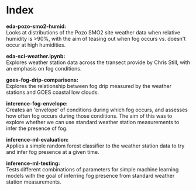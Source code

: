 # Index 

__eda-pozo-smo2-humid:__   
Looks at distributions of the Pozo SMO2 site weather data when relative humidity is >90%, with the aim of teasing out when fog occurs vs. doesn't occur at high humidities. 

__eda-sci-weather.ipynb:__    
Explores weather station data across the transect provide by Chris Still, with an emphasis on fog conditions.  

__goes-fog-drip-comparisons:__    
Explores the relationship between fog drip measured by the weather stations and GOES coastal low clouds. 

__interence-fog-envelope:__   
Creates an 'envelope' of conditions during which fog occurs, and assesses how often fog occurs during those conditions. The aim of this was to explore whether we can use standard weather station measurements to infer the presence of fog. 

__inference-ml-evaluation:__   
Applies a simple random forest classifier to the weather station data to try and infer fog presence at a given time.  

__inference-ml-testing:__   
Tests different combinations of parameters for simple machine learning models with the goal of inferring fog presence from standard weather station measurements. 